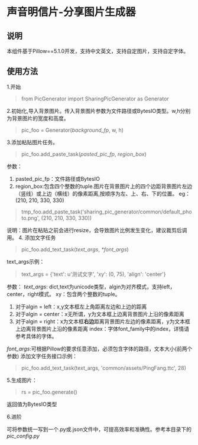 # 声音明信片-分享图片生成器

## 说明
本组件基于Pillow==5.1.0开发，支持中文英文，支持自定图片，支持自定字体。



## 使用方法

1.开始
>from PicGenerator import SharingPicGenerator as Generator
>

2.初始化,导入背景图片。传入背景图片参数为文件路径或BytesIO类型。w,h分别为背景图片的宽度和高度。
>pic_foo = Generator(_background_fp_, w, h)
>

3.添加粘贴图片任务。
>pic_foo.add_paste_task(_pasted_pic_fp_, _region_box_)
>

参数：
1. pasted_pic_fp：文件路径或BytesIO
2. region_box:包含四个整数的tuple.图片在背景图片上的四个边距背景图片左边（竖线）或上边（横线）的像素距离,按顺序为左、上、右、下的位置。
eg：(210, 210, 330, 330)
>tmp_foo.add_paste_task('sharing_pic_generator/common/default_photo.png', (210, 210, 330, 330))
>
说明：图片在粘贴之前会进行resize，会导致图片比例发生变化，建议裁剪后调用。
4. 添加文字任务

>pic_foo.add_text_task(_text_args_, _*font_args_)
>

text_args示例：<br>
>text_args = {'text': u'测试文字', 'xy': (0, 75), 'align': 'center'}
>

参数：
_text_args_: dict,text为unicode类型，algin为对齐模式，支持left，center，right模式。
xy：包含两个整数的tuple。
1. 对于algin = left：x,y文本框左上角距离左边和上边的距离
2. 对于algin = center：x无所谓，y为文本框上边离背景图片上沿的像素距离
3. 对于algin = right：x为文本框**右边**距离背景图片左边的像素距离，y为文本框上边离背景图片上沿的像素距离
index：字体font_family中的index，详情请参考具体的字体。

_font_args_:可根据Pillow的要求任意添加，必须包含字体的路径，文本大小(前两个参数)
添加文字任务接口示例：
>pic_foo.add_text_task(text_args, 'common/assets/PingFang.ttc', 28)

5.生成图片：
>rs = pic_foo.generate()
>
返回值为BytesIO类型


6.进阶

可将参数统一写到一个.py或.json文件中，可提高效率和准确性。参考本目录下的*pic_config.py*